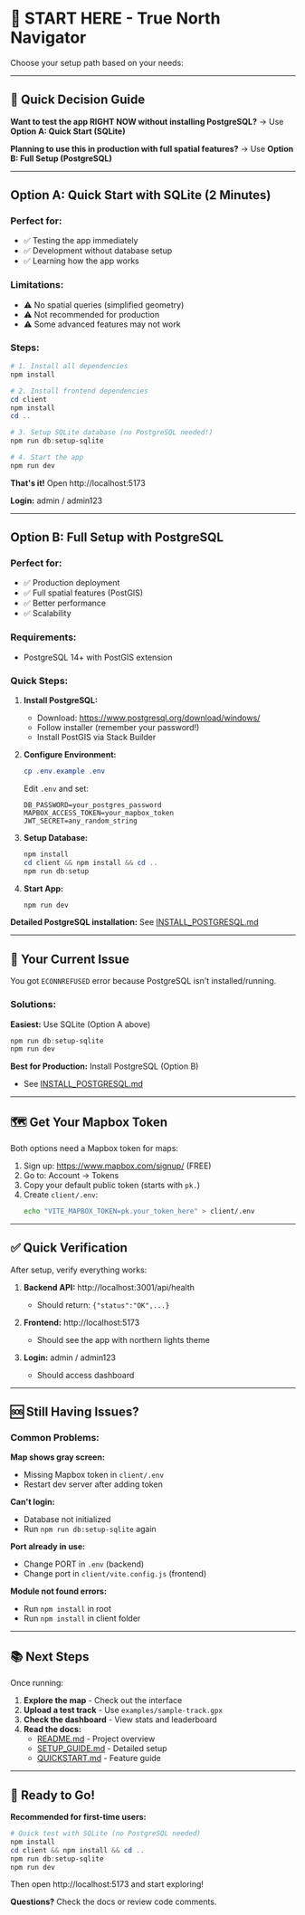 # 🚀 START HERE - True North Navigator

Choose your setup path based on your needs:

---

## 🎯 Quick Decision Guide

**Want to test the app RIGHT NOW without installing PostgreSQL?**
→ Use **Option A: Quick Start (SQLite)**

**Planning to use this in production with full spatial features?**
→ Use **Option B: Full Setup (PostgreSQL)**

---

## Option A: Quick Start with SQLite (2 Minutes)

### Perfect for:
- ✅ Testing the app immediately
- ✅ Development without database setup
- ✅ Learning how the app works

### Limitations:
- ⚠️ No spatial queries (simplified geometry)
- ⚠️ Not recommended for production
- ⚠️ Some advanced features may not work

### Steps:

```powershell
# 1. Install all dependencies
npm install

# 2. Install frontend dependencies
cd client
npm install
cd ..

# 3. Setup SQLite database (no PostgreSQL needed!)
npm run db:setup-sqlite

# 4. Start the app
npm run dev
```

**That's it!** Open http://localhost:5173

**Login:** admin / admin123

---

## Option B: Full Setup with PostgreSQL

### Perfect for:
- ✅ Production deployment
- ✅ Full spatial features (PostGIS)
- ✅ Better performance
- ✅ Scalability

### Requirements:
- PostgreSQL 14+ with PostGIS extension

### Quick Steps:

1. **Install PostgreSQL:**
   - Download: https://www.postgresql.org/download/windows/
   - Follow installer (remember your password!)
   - Install PostGIS via Stack Builder

2. **Configure Environment:**
   ```powershell
   cp .env.example .env
   ```

   Edit `.env` and set:
   ```env
   DB_PASSWORD=your_postgres_password
   MAPBOX_ACCESS_TOKEN=your_mapbox_token
   JWT_SECRET=any_random_string
   ```

3. **Setup Database:**
   ```powershell
   npm install
   cd client && npm install && cd ..
   npm run db:setup
   ```

4. **Start App:**
   ```powershell
   npm run dev
   ```

**Detailed PostgreSQL installation:** See [INSTALL_POSTGRESQL.md](INSTALL_POSTGRESQL.md)

---

## 🔧 Your Current Issue

You got `ECONNREFUSED` error because PostgreSQL isn't installed/running.

### Solutions:

**Easiest:** Use SQLite (Option A above)
```powershell
npm run db:setup-sqlite
npm run dev
```

**Best for Production:** Install PostgreSQL (Option B)
- See [INSTALL_POSTGRESQL.md](INSTALL_POSTGRESQL.md)

---

## 🗺️ Get Your Mapbox Token

Both options need a Mapbox token for maps:

1. Sign up: https://www.mapbox.com/signup/ (FREE)
2. Go to: Account → Tokens
3. Copy your default public token (starts with `pk.`)
4. Create `client/.env`:
   ```bash
   echo "VITE_MAPBOX_TOKEN=pk.your_token_here" > client/.env
   ```

---

## ✅ Quick Verification

After setup, verify everything works:

1. **Backend API:** http://localhost:3001/api/health
   - Should return: `{"status":"OK",...}`

2. **Frontend:** http://localhost:5173
   - Should see the app with northern lights theme

3. **Login:** admin / admin123
   - Should access dashboard

---

## 🆘 Still Having Issues?

### Common Problems:

**Map shows gray screen:**
- Missing Mapbox token in `client/.env`
- Restart dev server after adding token

**Can't login:**
- Database not initialized
- Run `npm run db:setup-sqlite` again

**Port already in use:**
- Change PORT in `.env` (backend)
- Change port in `client/vite.config.js` (frontend)

**Module not found errors:**
- Run `npm install` in root
- Run `npm install` in client folder

---

## 📚 Next Steps

Once running:

1. **Explore the map** - Check out the interface
2. **Upload a test track** - Use `examples/sample-track.gpx`
3. **Check the dashboard** - View stats and leaderboard
4. **Read the docs:**
   - [README.md](README.md) - Project overview
   - [SETUP_GUIDE.md](SETUP_GUIDE.md) - Detailed setup
   - [QUICKSTART.md](QUICKSTART.md) - Feature guide

---

## 🎉 Ready to Go!

**Recommended for first-time users:**

```powershell
# Quick test with SQLite (no PostgreSQL needed)
npm install
cd client && npm install && cd ..
npm run db:setup-sqlite
npm run dev
```

Then open http://localhost:5173 and start exploring!

**Questions?** Check the docs or review code comments.
